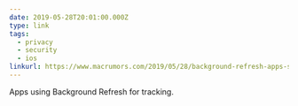 ```yaml
---
date: 2019-05-28T20:01:00.000Z
type: link
tags:
  - privacy
  - security
  - ios
linkurl: https://www.macrumors.com/2019/05/28/background-refresh-apps-sending-data/
---
```

Apps using Background Refresh for tracking.
